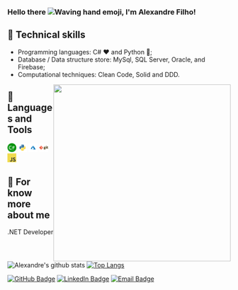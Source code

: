 

 
### Hello there <img alt="Waving hand emoji" src="https://github.githubassets.com/images/icons/emoji/unicode/1f44b.png" width="25px">, I'm Alexandre Filho! 
 
## :triangular_flag_on_post: Technical skills
- Programming languages: C# :heart: and Python :snake:;
- Database / Data structure store: MySql, SQL Server, Oracle, and Firebase;
- Computational techniques: Clean Code, Solid and DDD.

<img align="right" width="400" height="400" src="https://i.pinimg.com/originals/65/d9/ea/65d9ea5c38fd6750eb8f25a5d3c35580.jpg">
 
## :hammer: Languages and Tools
<code><img height="20" src="https://raw.githubusercontent.com/github/explore/80688e429a7d4ef2fca1e82350fe8e3517d3494d/topics/csharp/csharp.png"></code>
<code><img height="20" src="https://raw.githubusercontent.com/github/explore/80688e429a7d4ef2fca1e82350fe8e3517d3494d/topics/python/python.png"></code>
<code><img height="20" src="https://raw.githubusercontent.com/github/explore/80688e429a7d4ef2fca1e82350fe8e3517d3494d/topics/azure/azure.png"></code>
<code><img height="20" src="https://raw.githubusercontent.com/github/explore/80688e429a7d4ef2fca1e82350fe8e3517d3494d/topics/git/git.png"></code>
<code><img height="20" src="https://raw.githubusercontent.com/github/explore/80688e429a7d4ef2fca1e82350fe8e3517d3494d/topics/javascript/javascript.png"></code>

## 💬 For know more about me

.NET Developer

![Alexandre's github stats](https://github-readme-stats.vercel.app/api?username=sharpista&count_private=true&show_icons=true&theme=vue) [![Top Langs](https://github-readme-stats.vercel.app/api/top-langs/?username=sharpista&layout=compact)](https://github.com/anuraghazra/github-readme-stats)

[![GitHub Badge](https://img.shields.io/github/followers/sharpista?label=sharpista&style=for-the-badge&link=https://github.com/sharpista)](https://github.com/sharpista)
[![LinkedIn Badge](https://img.shields.io/badge/-sharpista-blue?style=for-the-badge&logo=Linkedin&logoColor=white&link=https://www.linkedin.com/in/alexandre-rdsf/)](https://www.linkedin.com/in/alexandre-rdsf/)
[![Email Badge](https://img.shields.io/badge/contact-alexandrerobertofilho@gmail.com-red?style=for-the-badge&link=https://www.linkedin.com/in/alexandre-rdsf//)](https://www.linkedin.com/in/alexandre-rdsf//)
 
 


